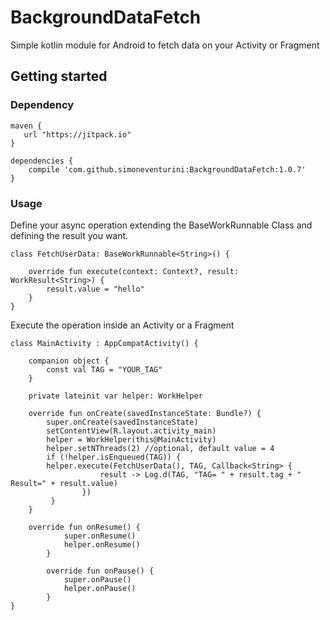 # BackgroundDataFetch
Simple kotlin module for Android to fetch data on your Activity or Fragment

## Getting started

### Dependency

```
maven {
   url "https://jitpack.io"
}

dependencies {
    compile 'com.github.simoneventurini:BackgroundDataFetch:1.0.7'
}
```

### Usage
Define your async operation extending the BaseWorkRunnable Class and defining the result you want.
```
class FetchUserData: BaseWorkRunnable<String>() {

    override fun execute(context: Context?, result: WorkResult<String>) {
        result.value = "hello"
    }
}
```
Execute the operation inside an Activity or a Fragment
```
class MainActivity : AppCompatActivity() {

    companion object {
        const val TAG = "YOUR_TAG"
    }

    private lateinit var helper: WorkHelper

    override fun onCreate(savedInstanceState: Bundle?) {
        super.onCreate(savedInstanceState)
        setContentView(R.layout.activity_main)
        helper = WorkHelper(this@MainActivity)
        helper.setNThreads(2) //optional, default value = 4
        if (!helper.isEnqueued(TAG)) {
        helper.execute(FetchUserData(), TAG, Callback<String> {
                    result -> Log.d(TAG, "TAG= " + result.tag + " Result=" + result.value)
                })
         }
    }
    
    override fun onResume() {
            super.onResume()
            helper.onResume()
        }
    
        override fun onPause() {
            super.onPause()
            helper.onPause()
        }
}
```
